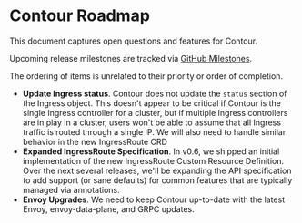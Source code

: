 # Contour Roadmap

This document captures open questions and features for Contour.

Upcoming release milestones are tracked via [GitHub Milestones][0].

The ordering of items is unrelated to their priority or order of completion.

- **Update Ingress status**. Contour does not update the `status` section of the Ingress object. This doesn't appear to be critical if Contour is the single Ingress controller for a cluster, but if multiple Ingress controllers are in play in a cluster, users won't be able to assume that all Ingress traffic is routed through a single IP.  We will also need to handle similar behavior in the new IngressRoute CRD
- **Expanded IngressRoute Specification**. In v0.6, we shipped an initial implementation of the new IngressRoute Custom Resource Definition.  Over the next several releases, we'll be expanding the API specification to add support (or sane defaults) for common features that are typically managed via annotations.
- **Envoy Upgrades**.  We need to keep Contour up-to-date with the latest Envoy, envoy-data-plane, and GRPC updates.

[0]: https://github.com/heptio/contour/milestones
